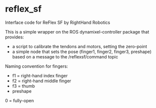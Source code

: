 # reflex_sf

Interface code for ReFlex SF by RightHand Robotics

This is a simple wrapper on the ROS dynamixel-controller package that provides:
* a script to calibrate the tendons and motors, setting the zero-point
* a simple node that sets the pose (finger1, finger2, finger3, preshape) based on a message to the /reflexsf/command topic

Naming convention for fingers:
* f1 = right-hand index finger
* f2 = right-hand middle finger
* f3 = thumb
* preshape

0 = fully-open


